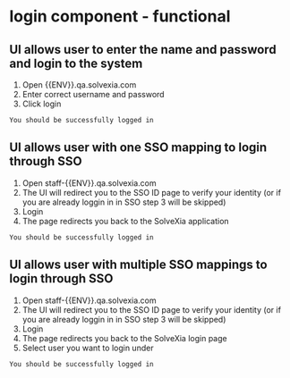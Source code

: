 # login component - functional

## UI allows user to enter the name and password and login to the system

1. Open {{ENV}}.qa.solvexia.com
2. Enter correct username and password
3. Click login

`You should be successfully logged in`

## UI allows user with one SSO mapping to login through SSO

1. Open staff-{{ENV}}.qa.solvexia.com
2. The UI will redirect you to the SSO ID page to verify your identity (or if you are already loggin in in SSO step 3 will be skipped)
3. Login
4. The page redirects you back to the SolveXia application

`You should be successfully logged in`

## UI allows user with multiple SSO mappings to login through SSO

1. Open staff-{{ENV}}.qa.solvexia.com
2. The UI will redirect you to the SSO ID page to verify your identity (or if you are already loggin in in SSO step 3 will be skipped)
3. Login
4. The page redirects you back to the SolveXia login page
5. Select user you want to login under

`You should be successfully logged in`